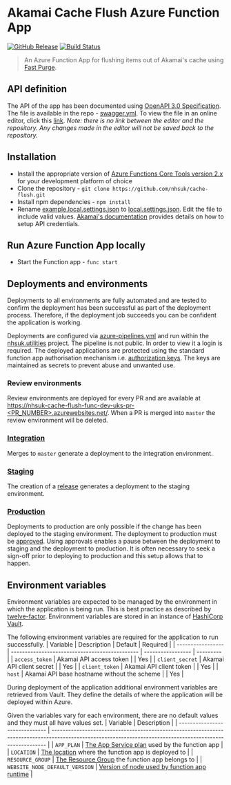 # Akamai Cache Flush Azure Function App

[![GitHub Release](https://img.shields.io/github/release/nhsuk/cache-flush.svg)](https://github.com/nhsuk/cache-flush/releases/latest/)
[![Build Status](https://dev.azure.com/nhsuk/nhsuk.utilities/_apis/build/status/nhsuk.cache-flush?branchName=master)](https://dev.azure.com/nhsuk/nhsuk.utilities/_build/latest?definitionId=323&branchName=master)

> An Azure Function App for flushing items out of Akamai's cache using
[Fast Purge](https://developer.akamai.com/api/core_features/fast_purge/v3.html).

## API definition

The API of the app has been documented using
[OpenAPI 3.0 Specification](https://swagger.io/docs/specification/about/).
The file is available in the repo - [swagger.yml](./swagger.yml).
To view the file in an online editor, click this
[link](https://editor.swagger.io?url=https://raw.githubusercontent.com/nhsuk/cache-flush/master/swagger.yml).
_Note: there is no link between the editor and the repository. Any changes made
in the editor will not be saved back to the repository._

## Installation

* Install the appropriate version of
  [Azure Functions Core Tools version 2.x](https://docs.microsoft.com/en-us/azure/azure-functions/functions-run-local#install-the-azure-functions-core-tools)
  for your development platform of choice
* Clone the repository - `git clone https://github.com/nhsuk/cache-flush.git`
* Install npm dependencies - `npm install`
* Rename [example.local.settings.json](example.local.settings.json) to
  [local.settings.json](local.settings.json). Edit the file to include valid
  values.
  [Akamai's documentation](https://developer.akamai.com/legacy/introduction/Prov_Creds.html)
  provides details on how to setup API credentials.

## Run Azure Function App locally

* Start the Function app - `func start`

## Deployments and environments

Deployments to all environments are fully automated and are tested to confirm
the deployment has been successful as part of the deployment process.
Therefore, if the deployment job succeeds you can be confident the application
is working.

Deployments are configured via [azure-pipelines.yml](./azure-pipelines.yml) and
run within the
[nhsuk.utilities](https://dev.azure.com/nhsuk/nhsuk.utilities/_build?definitionId=323)
project. The pipeline is not public. In order to view it a login is required.
The deployed applications are protected using the standard function app
authorisation mechanism i.e.
[authorization keys](https://docs.microsoft.com/en-us/azure/azure-functions/functions-bindings-http-webhook#authorization-keys).
The keys are maintained as secrets to prevent abuse and unwanted use.

### Review environments
Review environments are deployed for every PR and are available at
[https://nhsuk-cache-flush-func-dev-uks-pr-<PR_NUMBER>.azurewebsites.net/](https://nhsuk-cache-flush-func-dev-uks-pr-XXX.azurewebsites.net/).
When a PR is merged into `master` the review environment will be deleted.

### [Integration](https://nhsuk-cache-flush-func-int-uks.azurewebsites.net/)
Merges to `master` generate a deployment to the integration environment.

### [Staging](https://nhsuk-cache-flush-func-stag-uks.azurewebsites.net/)
The creation of a [release](https://github.com/nhsuk/cache-flush/releases)
generates a deployment to the staging environment.

### [Production](https://nhsuk-cache-flush-func-prod-uks.azurewebsites.net/)
Deployments to production are only possible if the change has been deployed to
the staging environment. The deployment to production must be
[approved](https://docs.microsoft.com/en-us/azure/devops/pipelines/process/approvals?view=azure-devops#approvals).
Using approvals enables a pause between the deployment to staging and the
deployment to production. It is often necessary to seek a sign-off prior to
deploying to production and this setup allows that to happen.

## Environment variables

Environment variables are expected to be managed by the environment in which
the application is being run. This is best practice as described by
[twelve-factor](https://12factor.net/config). Environment variables are stored
in an instance of [HashiCorp Vault](https://www.vaultproject.io/).

The following environment variables are required for the application to run
successfully.
| Variable          | Description                                    | Default           | Required  |
| ----------------- | ---------------------------------------------- | ----------------- | --------- |
| `access_token`    | Akamai API access token                        |                   | Yes       |
| `client_secret`   | Akamai API client secret                       |                   | Yes       |
| `client_token`    | Akamai API client token                        |                   | Yes       |
| `host`            | Akamai API base hostname without the scheme    |                   | Yes       |

During deployment of the application additional environment variables are
retrieved from Vault. They define the details of where the application will be
deployed within Azure.

Given the variables vary for each environment, there are no default values and
they must all have values set.
| Variable                       | Description                                                                                                                                                |
| ------------------------------ | ---------------------------------------------------------------------------------------------------------------------------------------------------------- |
| `APP_PLAN`                     | [The App Service plan](https://docs.microsoft.com/en-us/azure/app-service/overview-hosting-plans) used by the function app                                 |
| `LOCATION`                     | [The location](https://azure.microsoft.com/en-us/global-infrastructure/locations/) where the function app is deployed to                                   |
| `RESOURCE_GROUP`               | [The Resource Group](https://docs.microsoft.com/en-us/azure/azure-resource-manager/resource-group-overview#resource-groups) the function app belongs to    |
| `WEBSITE_NODE_DEFAULT_VERSION` | [Version of node used by function app runtime](https://docs.microsoft.com/en-us/azure/azure-functions/functions-app-settings#website_node_default_version) |
